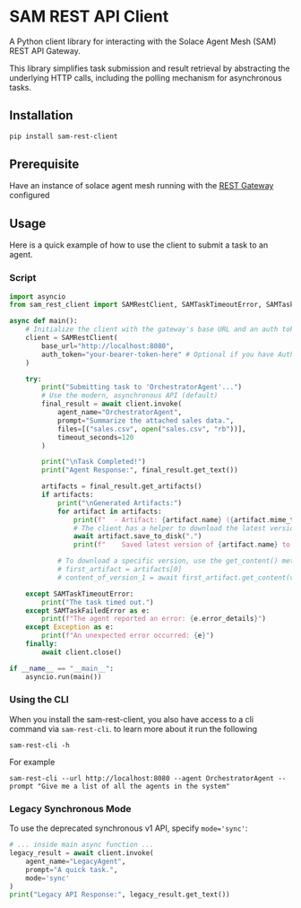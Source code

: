 # SAM REST API Client

A Python client library for interacting with the Solace Agent Mesh (SAM) REST API Gateway.

This library simplifies task submission and result retrieval by abstracting the underlying HTTP calls, including the polling mechanism for asynchronous tasks.

## Installation

```bash
pip install sam-rest-client
```

## Prerequisite

Have an instance of solace agent mesh running with the [REST Gateway](https://solacelabs.github.io/solace-agent-mesh/docs/documentation/tutorials/rest-gateway) configured

## Usage

Here is a quick example of how to use the client to submit a task to an agent.

### Script

```python
import asyncio
from sam_rest_client import SAMRestClient, SAMTaskTimeoutError, SAMTaskFailedError

async def main():
    # Initialize the client with the gateway's base URL and an auth token
    client = SAMRestClient(
        base_url="http://localhost:8080",
        auth_token="your-bearer-token-here" # Optional if you have Authentication configured in your REST Gateway
    )

    try:
        print("Submitting task to 'OrchestratorAgent'...")
        # Use the modern, asynchronous API (default)
        final_result = await client.invoke(
            agent_name="OrchestratorAgent",
            prompt="Summarize the attached sales data.",
            files=[("sales.csv", open("sales.csv", "rb"))],
            timeout_seconds=120
        )

        print("\nTask Completed!")
        print("Agent Response:", final_result.get_text())

        artifacts = final_result.get_artifacts()
        if artifacts:
            print("\nGenerated Artifacts:")
            for artifact in artifacts:
                print(f"  - Artifact: {artifact.name} ({artifact.mime_type}, {artifact.size} bytes)")
                # The client has a helper to download the latest version of the artifact
                await artifact.save_to_disk(".")
                print(f"    Saved latest version of {artifact.name} to current directory.")

            # To download a specific version, use the get_content() method:
            # first_artifact = artifacts[0]
            # content_of_version_1 = await first_artifact.get_content(version=1)

    except SAMTaskTimeoutError:
        print("The task timed out.")
    except SAMTaskFailedError as e:
        print(f"The agent reported an error: {e.error_details}")
    except Exception as e:
        print(f"An unexpected error occurred: {e}")
    finally:
        await client.close()

if __name__ == "__main__":
    asyncio.run(main())
```

### Using the CLI

When you install the sam-rest-client, you also have access to a cli command via `sam-rest-cli`. to learn more about it run the following

```
sam-rest-cli -h
```

For example
```
sam-rest-cli --url http://localhost:8080 --agent OrchestratorAgent --prompt "Give me a list of all the agents in the system"
```

### Legacy Synchronous Mode

To use the deprecated synchronous v1 API, specify `mode='sync'`:

```python
# ... inside main async function ...
legacy_result = await client.invoke(
    agent_name="LegacyAgent",
    prompt="A quick task.",
    mode='sync'
)
print("Legacy API Response:", legacy_result.get_text())
```
